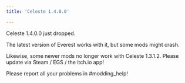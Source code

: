 ```yaml
---
title: 'Celeste 1.4.0.0'

---
```


Celeste 1.4.0.0 just dropped.  

The latest version of Everest works with it, but some mods might crash.  

Likewise, some newer mods no longer work with Celeste 1.3.1.2. Please update via Steam / EGS / the itch.io app!  

Please report all your problems in #modding_help!  
